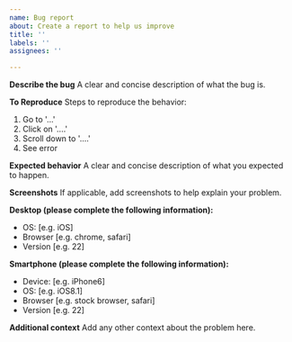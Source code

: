 ```yaml
---
name: Bug report
about: Create a report to help us improve
title: ''
labels: ''
assignees: ''

---
```


**Describe the bug**
A clear and concise description of what the bug is.

**To Reproduce**
Steps to reproduce the behavior:
1. Go to '...'
2. Click on '....'
3. Scroll down to '....'
4. See error

**Expected behavior**
A clear and concise description of what you expected to happen.

**Screenshots**
If applicable, add screenshots to help explain your problem.

**Desktop (please complete the following information):**
 - OS: \[e.g. iOS]
 - Browser \[e.g. chrome, safari]
 - Version \[e.g. 22]

**Smartphone (please complete the following information):**
 - Device: \[e.g. iPhone6]
 - OS: \[e.g. iOS8.1]
 - Browser \[e.g. stock browser, safari]
 - Version \[e.g. 22]

**Additional context**
Add any other context about the problem here.